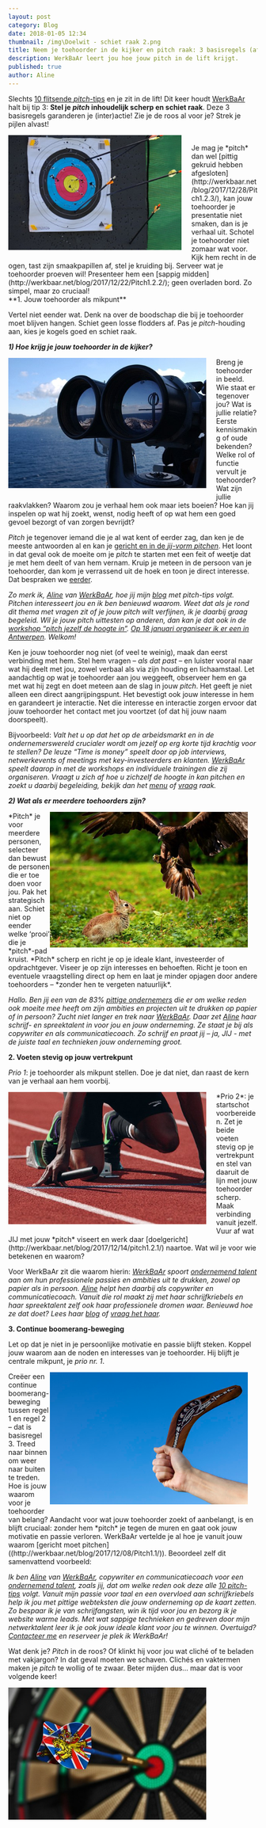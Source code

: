 ```yaml
---
layout: post
category: Blog
date: 2018-01-05 12:34
thumbnail: /img\Doelwit - schiet raak 2.png
title: Neem je toehoorder in de kijker en pitch raak: 3 basisregels (afl. 1.3.)
description: WerkBaAr leert jou hoe jouw pitch in de lift krijgt.
published: true
author: Aline
---
```


Slechts [10 flitsende *pitch*-tips](http://werkbaar.net/blog/2017/12/01/pitch1.0/) en je zit in de lift! Dit keer houdt [WerkBaAr](http://werkbaar.net/#welkom) halt bij tip 3: **Stel je *pitch* inhoudelijk scherp en schiet raak**. Deze 3 basisregels garanderen je (inter)actie! Zie je de roos al voor je? Strek je pijlen alvast!

<img alt="Pitch1.3." class="img-responsive" style="float: left;margin:0 20px 15px 0" src="/img\Doelwit - schiet raak 2.png">
<br>
Je mag je *pitch* dan wel [pittig gekruid hebben afgesloten](http://werkbaar.net/blog/2017/12/28/Pitch1.2.3/), kan jouw toehoorder je presentatie niet smaken, dan is je verhaal uit. Schotel je toehoorder niet zomaar wat voor. Kijk hem recht in de ogen, tast zijn smaakpapillen af, stel je kruiding bij. Serveer wat je toehoorder proeven wil! Presenteer hem een [sappig midden](http://werkbaar.net/blog/2017/12/22/Pitch1.2.2/); geen overladen bord. Zo simpel, maar zo cruciaal!

<br>
**1. Jouw toehoorder als mikpunt** 

Vertel niet eender wat. Denk na over de boodschap die bij je toehoorder moet blijven hangen. Schiet geen losse flodders af. Pas je *pitch*-houding aan, kies je kogels goed en schiet raak. 

***1) Hoe krijg je jouw toehoorder in de kijker?***

<img alt="Pitch1.3." class="img-responsive" style="float: left;margin:0 20px 15px 0" src="/img\Verrekijker - vizier, blik scherp.png">
Breng je toehoorder in beeld. Wie staat er tegenover jou? Wat is jullie relatie? Eerste kennismaking of oude bekenden? Welke rol of functie vervult je toehoorder? Wat zijn jullie raakvlakken? Waarom zou je verhaal hem ook maar iets boeien? Hoe kan jij inspelen op wat hij zoekt, wenst, nodig heeft of op wat hem een goed gevoel bezorgt of van zorgen bevrijdt? 

*Pitch* je tegenover iemand die je al wat kent of eerder zag, dan ken je de meeste antwoorden al en kan je [gericht en in de *jij-vorm* *pitchen*](http://werkbaar.net/blog/2017/12/08/Pitch1.1/). Het loont in dat geval ook de moeite om je *pitch* te starten met een feit of weetje dat je met hem deelt of van hem vernam. Kruip je meteen in de persoon van je toehoorder, dan kom je verrassend uit de hoek en toon je direct interesse. Dat bespraken we [eerder](http://werkbaar.net/blog/2017/12/14/pitch1.2.1/).

*Zo merk ik, [Aline](http://werkbaar.net/#gastvrouw) van [WerkBaAr](http://werkbaar.net/#welkom), hoe jij mijn [blog](http://werkbaar.net/blog/) met pitch-tips volgt. Pitchen interesseert jou en ik ben benieuwd waarom. Weet dat als je rond dit thema met vragen zit of je jouw pitch wilt verfijnen, ik je daarbij graag begeleid. Wil je jouw pitch uittesten op anderen, dan kan je dat ook in de [workshop “pitch jezelf de hoogte in”](https://www.facebook.com/events/2070502516513400/). [Op 18 januari organiseer ik er een in Antwerpen](https://www.eventbrite.co.uk/e/co-searching-antwerpen-pitch-jezelf-de-hoogte-in-tickets-41624179040). Welkom!*

Ken je jouw toehoorder nog niet (of veel te weinig), maak dan eerst verbinding met hem. Stel hem vragen – *als dat past* – en luister vooral naar wat hij deelt met jou, zowel verbaal als via zijn houding en lichaamstaal. Let aandachtig op wat je toehoorder aan jou weggeeft, observeer hem en ga met wat hij zegt en doet meteen aan de slag in jouw *pitch*. Het geeft je niet alleen een direct aangrijpingspunt. Het bevestigt ook jouw interesse in hem en garandeert je interactie. Net die interesse en interactie zorgen ervoor dat jouw toehoorder het contact met jou voortzet (of dat hij jouw naam doorspeelt). 

Bijvoorbeeld: *Valt het u op dat het op de arbeidsmarkt en in de ondernemerswereld crucialer wordt om jezelf op erg korte tijd krachtig voor te stellen? De leuze “Time is money” speelt door op job interviews, netwerkevents of meetings met key-investeerders en klanten. [WerkBaAr](http://werkbaar.net/#welkom) speelt daarop in met de workshops en individuele trainingen die zij organiseren. Vraagt u zich af hoe u zichzelf de hoogte in kan pitchen en zoekt u daarbij begeleiding, bekijk dan het [menu](http://werkbaar.net/#kaart) of [vraag](http://werkbaar.net/#contact) raak.*

***2) Wat als er meerdere toehoorders zijn?***

<img alt="Pitch1.3." class="img-responsive" style="float: right;margin:0 20px 15px 0" src="/img\Prooi (arend-konijn).png">
*Pitch* je voor meerdere personen, selecteer dan bewust de personen die er toe doen voor jou. Pak het strategisch aan. Schiet niet op eender welke ‘prooi’ die je *pitch*-pad kruist. *Pitch* scherp en richt je op je ideale klant, investeerder of opdrachtgever. Viseer je op zijn interesses en behoeften. Richt je toon en eventuele vraagstelling direct op hem en laat je minder opjagen door andere toehoorders – *zonder hen te vergeten natuurlijk*. 

*Hallo. Ben jij een van de 83% [pittige ondernemers](http://werkbaar.net/#gasten) die er om welke reden ook moeite mee heeft om zijn ambities en projecten uit te drukken op papier of in persoon? Zucht niet langer en trek naar [WerkBaAr](http://werkbaar.net/#welkom). Daar zet [Aline](http://werkbaar.net/#gastvrouw) haar schrijf- en spreektalent in voor jou en jouw onderneming. Ze staat je bij als copywriter en als communicatiecoach. Zo schrijf en praat jij – ja, JIJ - met de juiste taal en technieken jouw onderneming groot.*

**2. Voeten stevig op jouw vertrekpunt**

*Prio 1*: je toehoorder als mikpunt stellen. Doe je dat niet, dan raast de kern van je verhaal aan hem voorbij. 

<img alt="Pitch1.3." class="img-responsive" style="float: left;margin:0 20px 15px 0" src="/img\Beide voeten op vertrekpunt - startblok.png">
*Prio 2*: je startschot voorbereiden. Zet je beide voeten stevig op je vertrekpunt en stel van daaruit de lijn met jouw toehoorder scherp. Maak verbinding vanuit jezelf. Vuur af wat JIJ met jouw *pitch* viseert en werk daar [doelgericht](http://werkbaar.net/blog/2017/12/14/pitch1.2.1/) naartoe. Wat wil je voor wie betekenen en waarom? 

Voor WerkBaAr zit die waarom hierin: *[WerkBaAr](http://werkbaar.net/#welkom) spoort [ondernemend talent](http://werkbaar.net/#gasten) aan om hun professionele passies en ambities uit te drukken, zowel op papier als in persoon. [Aline](http://werkbaar.net/#gastvrouw) helpt hen daarbij als copywriter en communicatiecoach. Vanuit die rol maakt zij met haar schrijfkriebels en haar spreektalent zelf ook haar professionele dromen waar. Benieuwd hoe ze dat doet? Lees haar [blog](http://werkbaar.net/blog/) of [vraag het haar](http://werkbaar.net/#contact).*

**3. Continue boomerang-beweging** 

Let op dat je niet in je persoonlijke motivatie en passie blijft steken. Koppel jouw waarom aan de noden en interesses van je toehoorder. Hij blijft je centrale mikpunt, je *prio nr. 1*. 

<img alt="Pitch1.3." class="img-responsive" style="float: right;margin:0 20px 15px 0" src="/img\Boomerang.png">
Creëer een continue boomerang-beweging tussen regel 1 en regel 2 – dat is basisregel 3. Treed naar binnen om weer naar buiten te treden. Hoe is jouw waarom voor je toehoorder van belang? Aandacht voor wat jouw toehoorder zoekt of aanbelangt, is en blijft cruciaal: zonder hem *pitch* je tegen de muren en gaat ook jouw motivatie en passie verloren. WerkBaAr vertelde je al hoe je vanuit jouw waarom [gericht moet pitchen]((http://werkbaar.net/blog/2017/12/08/Pitch1.1/)). Beoordeel zelf dit samenvattend voorbeeld:

*Ik ben [Aline](http://werkbaar.net/#gastvrouw) van [WerkBaAr](http://werkbaar.net/#welkom), copywriter en communicatiecoach voor een [ondernemend talent](http://werkbaar.net/#gasten), zoals jij, dat om welke reden ook deze alle [10 pitch-tips](http://werkbaar.net/blog/2017/12/01/pitch1.0/) volgt. Vanuit mijn passie voor taal en een overvloed aan schrijfkriebels help ik jou met pittige webteksten die jouw onderneming op de kaart zetten. Zo bespaar ik je van schrijfangsten, win ik tijd voor jou en bezorg ik je website warme leads. Met wat sappige technieken en gedreven door mijn netwerktalent leer ik je ook jouw ideale klant voor jou te winnen. Overtuigd? [Contacteer me](http://werkbaar.net/#contact) en reserveer je plek ik WerkBaAr!*

Wat denk je? *Pitch* in de roos? Of klinkt hij voor jou wat cliché of te beladen met vakjargon? In dat geval moeten we schaven. Clichés en vaktermen maken je *pitch* te wollig of te zwaar. Beter mijden dus… maar dat is voor volgende keer!

<img alt="Pitch1.3." class="img-responsive" style="float: left;margin:0 20px 15px 0" src="/img\In de roos.png">

<br><br><br><br><br><br><br><br>
